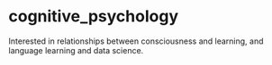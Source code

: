 cognitive_psychology
====================

Interested in relationships between consciousness and learning, and language learning and data science.
